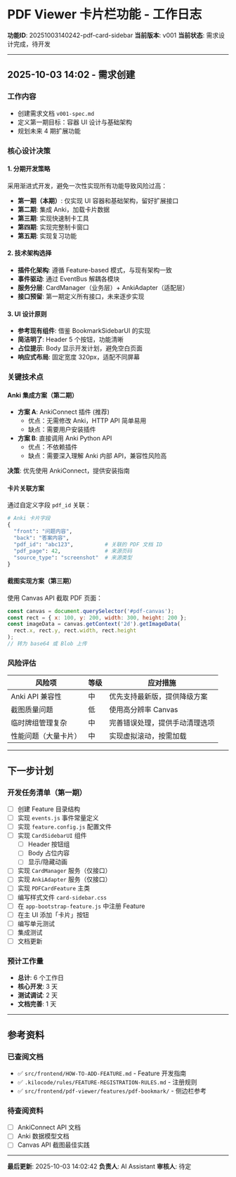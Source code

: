 # PDF Viewer 卡片栏功能 - 工作日志

**功能ID**: 20251003140242-pdf-card-sidebar
**当前版本**: v001
**当前状态**: 需求设计完成，待开发

---

## 2025-10-03 14:02 - 需求创建

### 工作内容
- 创建需求文档 `v001-spec.md`
- 定义第一期目标：容器 UI 设计与基础架构
- 规划未来 4 期扩展功能

### 核心设计决策

#### 1. 分期开发策略
采用渐进式开发，避免一次性实现所有功能导致风险过高：
- **第一期（本期）**: 仅实现 UI 容器和基础架构，留好扩展接口
- **第二期**: 集成 Anki，加载卡片数据
- **第三期**: 实现快速制卡工具
- **第四期**: 实现完整制卡窗口
- **第五期**: 实现复习功能

#### 2. 技术架构选择
- **插件化架构**: 遵循 Feature-based 模式，与现有架构一致
- **事件驱动**: 通过 EventBus 解耦各模块
- **服务分层**: CardManager（业务层）+ AnkiAdapter（适配层）
- **接口预留**: 第一期定义所有接口，未来逐步实现

#### 3. UI 设计原则
- **参考现有组件**: 借鉴 BookmarkSidebarUI 的实现
- **简洁明了**: Header 5 个按钮，功能清晰
- **占位提示**: Body 显示开发计划，避免空白页面
- **响应式布局**: 固定宽度 320px，适配不同屏幕

### 关键技术点

#### Anki 集成方案（第二期）
- **方案 A**: AnkiConnect 插件 (推荐)
  - 优点：无需修改 Anki，HTTP API 简单易用
  - 缺点：需要用户安装插件
- **方案 B**: 直接调用 Anki Python API
  - 优点：不依赖插件
  - 缺点：需要深入理解 Anki 内部 API，兼容性风险高

**决策**: 优先使用 AnkiConnect，提供安装指南

#### 卡片关联方案
通过自定义字段 `pdf_id` 关联：
```python
# Anki 卡片字段
{
  "front": "问题内容",
  "back": "答案内容",
  "pdf_id": "abc123",          # 关联的 PDF 文档 ID
  "pdf_page": 42,              # 来源页码
  "source_type": "screenshot"  # 来源类型
}
```

#### 截图实现方案（第三期）
使用 Canvas API 截取 PDF 页面：
```javascript
const canvas = document.querySelector('#pdf-canvas');
const rect = { x: 100, y: 200, width: 300, height: 200 };
const imageData = canvas.getContext('2d').getImageData(
  rect.x, rect.y, rect.width, rect.height
);
// 转为 base64 或 Blob 上传
```

### 风险评估

| 风险项 | 等级 | 应对措施 |
|-------|------|---------|
| Anki API 兼容性 | 中 | 优先支持最新版，提供降级方案 |
| 截图质量问题 | 低 | 使用高分辨率 Canvas |
| 临时牌组管理复杂 | 中 | 完善错误处理，提供手动清理选项 |
| 性能问题（大量卡片） | 中 | 实现虚拟滚动，按需加载 |

---

## 下一步计划

### 开发任务清单（第一期）
- [ ] 创建 Feature 目录结构
- [ ] 实现 `events.js` 事件常量定义
- [ ] 实现 `feature.config.js` 配置文件
- [ ] 实现 `CardSidebarUI` 组件
  - [ ] Header 按钮组
  - [ ] Body 占位内容
  - [ ] 显示/隐藏动画
- [ ] 实现 `CardManager` 服务（仅接口）
- [ ] 实现 `AnkiAdapter` 服务（仅接口）
- [ ] 实现 `PDFCardFeature` 主类
- [ ] 编写样式文件 `card-sidebar.css`
- [ ] 在 `app-bootstrap-feature.js` 中注册 Feature
- [ ] 在主 UI 添加「卡片」按钮
- [ ] 编写单元测试
- [ ] 集成测试
- [ ] 文档更新

### 预计工作量
- **总计**: 6 个工作日
- **核心开发**: 3 天
- **测试调试**: 2 天
- **文档完善**: 1 天

---

## 参考资料

### 已查阅文档
- ✅ `src/frontend/HOW-TO-ADD-FEATURE.md` - Feature 开发指南
- ✅ `.kilocode/rules/FEATURE-REGISTRATION-RULES.md` - 注册规则
- ✅ `src/frontend/pdf-viewer/features/pdf-bookmark/` - 侧边栏参考

### 待查阅资料
- [ ] AnkiConnect API 文档
- [ ] Anki 数据模型文档
- [ ] Canvas API 截图最佳实践

---

**最后更新**: 2025-10-03 14:02:42
**负责人**: AI Assistant
**审核人**: 待定
